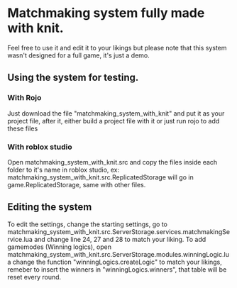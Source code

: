 # Matchmaking system fully made with knit.
Feel free to use it and edit it to your likings but please note that this system wasn't designed for a full game, it's just a demo.
## Using the system for testing.
### With Rojo
Just download the file "matchmaking_system_with_knit" and put it as your project file, after it, either build a project file with it or just run rojo to add these files
### With roblox studio
Open matchmaking_system_with_knit.src and copy the files inside each folder to it's name in roblox studio, ex: matchmaking_system_with_knit.src.ReplicatedStorage will go in game.ReplicatedStorage, same with other files.
## Editing the system
To edit the settings, change the starting settings, go to matchmaking_system_with_knit.src.ServerStorage.services.matchmakingService.lua and change line 24, 27 and 28 to match your liking.
To add gamemodes (Winning logics), open matchmaking_system_with_knit.src.ServerStorage.modules.winningLogic.lua change the function "winningLogics.createLogic" to match your likings, remeber to insert the winners in "winningLogics.winners", that table will be reset every round.